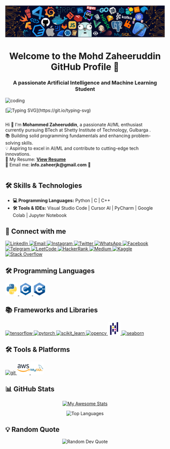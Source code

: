 ![logo](https://github.com/mdzaheerjk/mdzaheerjk/blob/main/5e73f1c3-6eb3-4b94-b7bd-0b81a3f1dbca.png?raw=true)


<h1 align="center">Welcome to the Mohd Zaheeruddin GitHub Profile 👋</h1>
<h3 align="center">A passionate Artificial Intelligence and Machine Learning Student</h3>

<img align="center" alt="coding" width="1000" src="https://user-images.githubusercontent.com/74038190/212749171-b84692a8-2b04-4e3b-93ca-ac14705da224.gif">


[![Typing SVG](https://readme-typing-svg.demolab.com?font=Fira+Code&duration=3000&pause=1000&color=C792E9&random=true&width=900&lines=%F0%9F%91%A8%E2%80%8D%F0%9F%92%BB+Hi+there!+%F0%9F%91%8B+I'm+Mohammed+Zaheeruddin!;Passionate+AI%2FML+enthusiast+%7C+BTech+Student.;Building+strong+programming+fundamentals!+;%F0%9F%9A%80+Eager+to+contribute+to+innovative+tech+solutions!)](https://git.io/typing-svg)

<div style="display: flex; flex-direction: column;">
  <div style="flex: 1; margin-right: 10px;">
    <ul style="list-style-type: none; padding: 0;">
      <li>Hi 👋 I'm <b>Mohammed Zaheeruddin</b>, a passionate AI/ML enthusiast currently pursuing BTech at Shetty Institute of Technology, Gulbarga .</li>
      <li> 📚 Building solid programming fundamentals and enhancing problem-solving skills.</li>
      <li> 💡 Aspiring to excel in AI/ML and contribute to cutting-edge tech innovations. </li>
      <li> 📄 My Resume: <a href="https://drive.google.com/file/d/1BRFUtJcT4DIlglCIl9-tNWP7xesfsd3y/view?usp=drivesdk"><b>View Resume</b></a></li>
      <li> 📧 Email me: <b>info.zaheerjk@gmail.com</b> 🚀</li>
    </ul>
  </div>
</div>


## 🛠️ Skills & Technologies

- **💻 Programming Languages:** Python | C | C++
- **🛠️ Tools & IDEs:** Visual Studio Code | Cursor AI | PyCharm | Google Colab | Jupyter Notebook

## 🤝 Connect with me

<p align="left">
    <a href="https://linkedin.com/in/zaheerjk/" target="blank">
        <img src="https://raw.githubusercontent.com/rahuldkjain/github-profile-readme-generator/master/src/images/icons/Social/linked-in-alt.svg" width="40" height="30" alt="LinkedIn" />
    </a>
    <a href="mailto:info.zaheerjk@gmail.com" target="blank">
        <img src="https://raw.githubusercontent.com/maurodesouza/profile-readme-generator/master/src/assets/icons/social/gmail/default.svg" width="40" height="30" alt="Email" />
    </a>
    <a href="https://instagram.com/md_zaheer_jk" target="blank">
        <img src="https://raw.githubusercontent.com/rahuldkjain/github-profile-readme-generator/master/src/images/icons/Social/instagram.svg" width="40" height="30" alt="Instagram" />
    </a>
    <a href="https://twitter.com/zaheer_jk" target="blank">
        <img src="https://raw.githubusercontent.com/rahuldkjain/github-profile-readme-generator/master/src/images/icons/Social/twitter.svg" width="40" height="30" alt="Twitter" />
    </a>
    <a href="https://wa.me/918762194761" target="blank">
        <img src="https://raw.githubusercontent.com/maurodesouza/profile-readme-generator/master/src/assets/icons/social/whatsapp/default.svg" width="40" height="30" alt="WhatsApp" />
    </a>
    <a href="https://www.facebook.com/profile.php?id=61566826091099&mibextid=ZbWKwL" target="blank">
        <img src="https://raw.githubusercontent.com/rahuldkjain/github-profile-readme-generator/master/src/images/icons/Social/facebook.svg" width="40" height="30" alt="Facebook" />
    </a>
    <a href="https://t.me/zaheerjk" target="blank">
        <img src="https://raw.githubusercontent.com/maurodesouza/profile-readme-generator/master/src/assets/icons/social/telegram/default.svg" width="40" height="30" alt="Telegram" />
    </a>
    <a href="https://www.leetcode.com/wdfrt8wrks" target="blank">
        <img src="https://raw.githubusercontent.com/rahuldkjain/github-profile-readme-generator/master/src/images/icons/Social/leet-code.svg" width="40" height="30" alt="LeetCode" />
    </a>
    <a href="https://www.hackerrank.com/info_zaheerjk" target="blank">
        <img src="https://raw.githubusercontent.com/rahuldkjain/github-profile-readme-generator/master/src/images/icons/Social/hackerrank.svg" width="40" height="30" alt="HackerRank" />
    </a>
    <a href="https://medium.com/@info.zaheerjk" target="blank">
        <img src="https://raw.githubusercontent.com/rahuldkjain/github-profile-readme-generator/master/src/images/icons/Social/medium.svg" width="40" height="30" alt="Medium" />
    </a>
    <a href="https://www.kaggle.com/zaheerjk" target="blank">
        <img src="https://raw.githubusercontent.com/rahuldkjain/github-profile-readme-generator/master/src/images/icons/Social/kaggle.svg" width="40" height="30" alt="Kaggle" />
    </a>
    <a href="https://stackoverflow.com/users/28573007/zaheer-jk" target="blank">
        <img src="https://raw.githubusercontent.com/rahuldkjain/github-profile-readme-generator/master/src/images/icons/Social/stack-overflow.svg" width="40" height="30" alt="Stack Overflow" />
    </a>
</p>




## 🛠️ Programming Languages

<p align="left"> 
    <a href="https://www.python.org" target="_blank" rel="noreferrer"> 
        <img src="https://raw.githubusercontent.com/devicons/devicon/master/icons/python/python-original.svg" alt="python" width="40" height="40"/> 
    </a> 
    <a href="https://www.cprogramming.com/" target="_blank" rel="noreferrer"> 
        <img src="https://raw.githubusercontent.com/devicons/devicon/master/icons/c/c-original.svg" alt="c" width="40" height="40"/> 
    </a> 
    <a href="https://www.w3schools.com/cpp/" target="_blank" rel="noreferrer"> 
        <img src="https://raw.githubusercontent.com/devicons/devicon/master/icons/cplusplus/cplusplus-original.svg" alt="cplusplus" width="40" height="40"/> 
    </a> 
</p>


## 📚 Frameworks and Libraries

<p align="left"> 
    <a href="https://www.tensorflow.org" target="_blank" rel="noreferrer"> 
        <img src="https://www.vectorlogo.zone/logos/tensorflow/tensorflow-icon.svg" alt="tensorflow" width="40" height="40"/> 
    </a> 
    <a href="https://pytorch.org/" target="_blank" rel="noreferrer"> 
        <img src="https://www.vectorlogo.zone/logos/pytorch/pytorch-icon.svg" alt="pytorch" width="40" height="40"/> 
    </a> 
    <a href="https://scikit-learn.org/" target="_blank" rel="noreferrer"> 
        <img src="https://upload.wikimedia.org/wikipedia/commons/0/05/Scikit_learn_logo_small.svg" alt="scikit_learn" width="40" height="40"/> 
    </a> 
    <a href="https://opencv.org/" target="_blank" rel="noreferrer"> 
        <img src="https://www.vectorlogo.zone/logos/opencv/opencv-icon.svg" alt="opencv" width="40" height="40"/> 
    </a> 
    <a href="https://pandas.pydata.org/" target="_blank" rel="noreferrer"> 
        <img src="https://raw.githubusercontent.com/devicons/devicon/2ae2a900d2f041da66e950e4d48052658d850630/icons/pandas/pandas-original.svg" alt="pandas" width="40" height="40"/> 
    </a> 
    <a href="https://seaborn.pydata.org/" target="_blank" rel="noreferrer"> 
        <img src="https://seaborn.pydata.org/_images/logo-mark-lightbg.svg" alt="seaborn" width="40" height="40"/> 
    </a> 
</p>

## 🛠 Tools & Platforms

<p align="left"> 
    <a href="https://git-scm.com/" target="_blank" rel="noreferrer"> 
        <img src="https://www.vectorlogo.zone/logos/git-scm/git-scm-icon.svg" alt="git" width="40" height="40"/> 
    </a> 
    <a href="https://aws.amazon.com" target="_blank" rel="noreferrer"> 
        <img src="https://raw.githubusercontent.com/devicons/devicon/master/icons/amazonwebservices/amazonwebservices-original-wordmark.svg" alt="aws" width="40" height="40"/> 
    </a> 
    <a href="https://www.mysql.com/" target="_blank" rel="noreferrer"> 
        <img src="https://raw.githubusercontent.com/devicons/devicon/master/icons/mysql/mysql-original-wordmark.svg" alt="mysql" width="40" height="40"/> 
    </a> 
</p>

## 📊 GitHub Stats 
<div align="center">


[![My Awesome Stats](https://awesome-github-stats.azurewebsites.net/user-stats/mdzaheerjk?cardType=github&theme=nightowl)](https://git.io/awesome-stats-card)


<img src="https://github-readme-stats.vercel.app/api/top-langs/?username=mdzaheerjk&theme=tokyonight&hide_border=false&include_all_commits=true&count_private=true&layout=compact" alt="Top Languages"/>

</div>



## 💡 Random Quote

<p align="center">
    <img src="https://quotes-github-readme.vercel.app/api?type=horizontal&theme=radical" alt="Random Dev Quote" />
</p>



